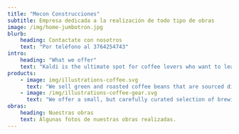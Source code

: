 ```yaml
---
title: "Mecon Construcciones"
subtitle: Empresa dedicada a la realización de todo tipo de obras
image: /img/home-jumbotron.jpg
blurb:
    heading: Contactate con nosotros 
    text: "Por teléfono al 3764254743"
intro:
    heading: "What we offer"
    text: "Kaldi is the ultimate spot for coffee lovers who want to learn about their java’s origin and support the farmers that grew it. We take coffee production, roasting and brewing seriously and we’re glad to pass that knowledge to anyone."
products:
    - image: img/illustrations-coffee.svg
      text: "We sell green and roasted coffee beans that are sourced directly from independent farmers and farm cooperatives. We’re proud to offer a variety of coffee beans grown with great care for the environment and local communities. Check our post or contact us directly for current availability."
    - image: /img/illustrations-coffee-gear.svg
      text: "We offer a small, but carefully curated selection of brewing gear and tools for every taste and experience level. No matter if you roast your own beans or just bought your first french press, you’ll find a gadget to fall in love with in our shop."
obras:
    heading: Nuestras obras
    text: Algunas fotos de nuestras obras realizadas.
---
```


